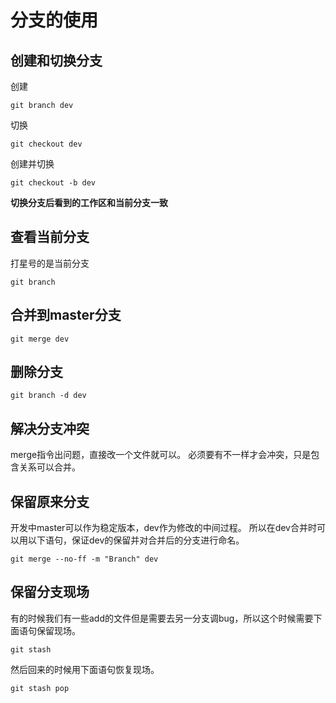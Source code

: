 # 分支的使用

## 创建和切换分支
创建
```
git branch dev
```
切换
```
git checkout dev
```
创建并切换
```
git checkout -b dev
```
**切换分支后看到的工作区和当前分支一致**

## 查看当前分支
打星号的是当前分支
```
git branch
```

## 合并到master分支
```
git merge dev
```

## 删除分支
```
git branch -d dev
```

## 解决分支冲突
merge指令出问题，直接改一个文件就可以。
必须要有不一样才会冲突，只是包含关系可以合并。

## 保留原来分支
开发中master可以作为稳定版本，dev作为修改的中间过程。
所以在dev合并时可以用以下语句，保证dev的保留并对合并后的分支进行命名。
```
git merge --no-ff -m "Branch" dev
```

## 保留分支现场
有的时候我们有一些add的文件但是需要去另一分支调bug，所以这个时候需要下面语句保留现场。
```
git stash
```
然后回来的时候用下面语句恢复现场。
```
git stash pop
```
